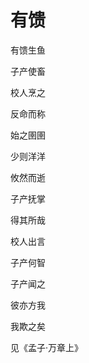    

# 有馈

有馈生鱼

子产使畜

校人烹之

反命而称

始之圉圉

少则洋洋

攸然而逝

子产抚掌

得其所哉

校人出言

子产何智

子产闻之

彼亦方我

我欺之矣

见《孟子·万章上》